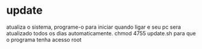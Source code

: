 # update
atualiza o sistema, programe-o para iniciar quando ligar e seu pc sera atualizado todos os dias automaticamente.
chmod 4755 update.sh 
para que o programa tenha acesso root

